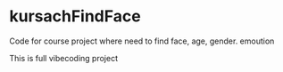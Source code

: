 # kursachFindFace
Code for course project where need to find face, age, gender. emoution

This is full vibecoding project
